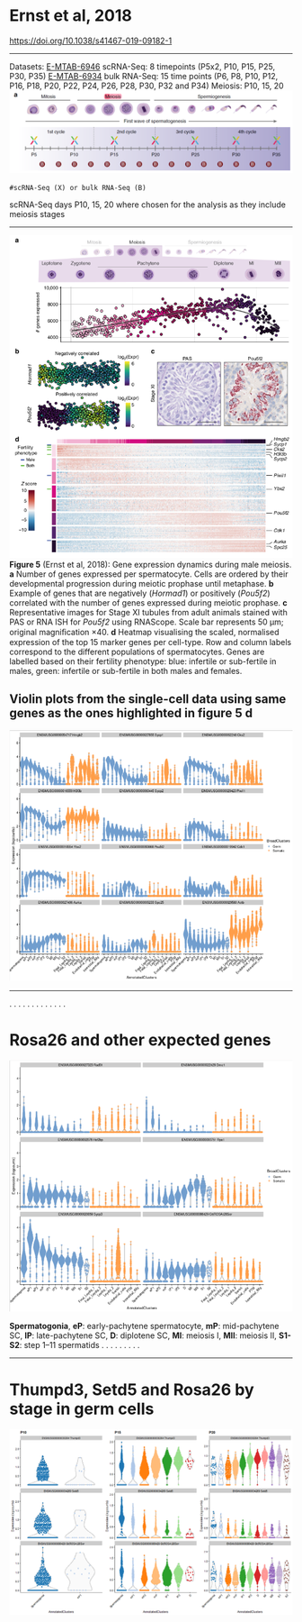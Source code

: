 # Ernst et al, 2018
https://doi.org/10.1038/s41467-019-09182-1

---

Datasets:
[E-MTAB-6946](https://www.ebi.ac.uk/arrayexpress/experiments/E-MTAB-6946/) scRNA-Seq: 8 timepoints (P5x2, P10, P15, P25, P30, P35)
[E-MTAB-6934](https://www.ebi.ac.uk/arrayexpress/experiments/E-MTAB-6934/) bulk RNA-Seq: 15 time points (P6, P8, P10, P12, P16, P18, P20, P22, P24, P26, P28, P30, P32 and P34)
Meiosis: P10, 15, 20 
![2e22835beae60a6001e515b8f4c2381f.png](_resources/2e22835beae60a6001e515b8f4c2381f-1.png)
```
#scRNA-Seq (X) or bulk RNA-Seq (B)
```
scRNA-Seq days P10, 15, 20 where chosen for the analysis as they include meiosis stages

---

![b23d6e49f7dfd3f6247785b90c626e67.png](_resources/b23d6e49f7dfd3f6247785b90c626e67.png)
**Figure 5** (Ernst et al, 2018): Gene expression dynamics during male meiosis. **a** Number of genes expressed per spermatocyte. Cells are ordered by their developmental progression during meiotic prophase until metaphase. **b** Example of genes that are negatively (*Hormad1*) or positively (*Pou5f2*) correlated with the number of genes expressed during meiotic prophase. **c** Representative images for Stage XI tubules from adult animals stained with PAS or RNA ISH for *Pou5f2* using RNAScope. Scale bar represents 50 µm; original magniﬁcation ×40. **d** Heatmap visualising the scaled, normalised expression of the top 15 marker genes per cell-type. Row and column labels correspond to the different populations of spermatocytes. Genes are labelled based on their fertility phenotype: blue: infertile or sub-fertile in males, green: infertile or sub-fertile in both males and females.

## Violin plots from the single-cell data using same genes as the ones highlighted in figure 5 d
![6e120bff1962c064e45194f89883a8ab.png](_resources/6e120bff1962c064e45194f89883a8ab.png)

---
.
.
.
.
.
.
.
.
.
.
.
.
.


# Rosa26 and other expected genes
![47fc78bbd51e6af25a8b94458bddabe4.png](_resources/47fc78bbd51e6af25a8b94458bddabe4.png)

**Spermatogonia**, **eP**: early-pachytene spermatocyte, **mP**: mid-pachytene SC, **lP**: late-pachytene SC, **D**: diplotene SC, **MI**: meiosis I,
**MII**: meiosis II, **S1-S2**: step 1–11 spermatids
.
.
.
.
.
.
.
.
.


---
# Thumpd3, Setd5 and Rosa26 by stage in germ cells
![aeb5c93650e4f901b3bd253a22bc1ae2.png](_resources/aeb5c93650e4f901b3bd253a22bc1ae2.png)
